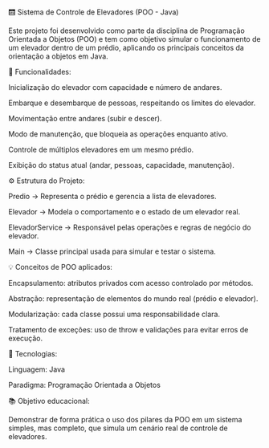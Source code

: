 🛗 Sistema de Controle de Elevadores (POO - Java)

Este projeto foi desenvolvido como parte da disciplina de Programação Orientada a Objetos (POO) e tem como objetivo simular o funcionamento de um elevador dentro de um prédio, aplicando os principais conceitos da orientação a objetos em Java.

🧩 Funcionalidades:

Inicialização do elevador com capacidade e número de andares.

Embarque e desembarque de pessoas, respeitando os limites do elevador.

Movimentação entre andares (subir e descer).

Modo de manutenção, que bloqueia as operações enquanto ativo.

Controle de múltiplos elevadores em um mesmo prédio.

Exibição do status atual (andar, pessoas, capacidade, manutenção).

⚙️ Estrutura do Projeto:

Predio → Representa o prédio e gerencia a lista de elevadores.

Elevador → Modela o comportamento e o estado de um elevador real.

ElevadorService → Responsável pelas operações e regras de negócio do elevador.

Main → Classe principal usada para simular e testar o sistema.

💡 Conceitos de POO aplicados:

Encapsulamento: atributos privados com acesso controlado por métodos.

Abstração: representação de elementos do mundo real (prédio e elevador).

Modularização: cada classe possui uma responsabilidade clara.

Tratamento de exceções: uso de throw e validações para evitar erros de execução.

🚀 Tecnologias:

Linguagem: Java

Paradigma: Programação Orientada a Objetos

📚 Objetivo educacional:

Demonstrar de forma prática o uso dos pilares da POO em um sistema simples, mas completo, que simula um cenário real de controle de elevadores.
